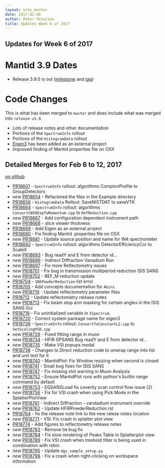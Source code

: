```yaml
---
layout: onto_master
date: 2017-02-06
author: Peter Peterson
title: Updates Week 6 of 2017
---
```

Updates for Week 6 of 2017
--------------------------

Mantid 3.9 Dates
================

* Release 3.9.0 is out ([milestone](https://github.com/mantidproject/mantid/milestone/59) and [tag](https://github.com/mantidproject/mantid/releases/tag/v3.9.0))


Code Changes
============

This is what has been merged to `master` and does include what was merged into `release-v3.9`.

* Lots of release notes and other documentation
* Portions of the `SpectrumInfo` rollout
* Portions of the `HistogramData` rollout
* [Eigen3](http://eigen.tuxfamily.org) has been added as an external project
* Improved finding of Mantid properties file on OSX

Detailed Merges for Feb 6 to 12, 2017
-------------------------------------
[on github](https://github.com/mantidproject/mantid/pulls?q=is%3Apr+merged%3A2017-02-07..2017-02-12)

* [PR18601](https://github.com/mantidproject/mantid/pull/18601) - `SpectrumInfo` rollout: algorithms ComptonProfile to GroupDetectors
* *new* [PR18654](https://github.com/mantidproject/mantid/pull/18654) - Refactored the files in the Example directory
* [PR18658](https://github.com/mantidproject/mantid/pull/18658) - `HistogramData` Rollout: SaveNISTDAT to saveVTK
* [PR18664](https://github.com/mantidproject/mantid/pull/18664) - `SpectrumInfo` rollout: algorithms `ConvertCWSDExpToMomentum.cpp` to `RefReduction.cpp`
* *new* [PR18667](https://github.com/mantidproject/mantid/pull/18667) - Add configuration dependent instrument path
* *new* [PR18668](https://github.com/mantidproject/mantid/pull/18668) - slice viewer thickness
* [PR18669](https://github.com/mantidproject/mantid/pull/18669) - Add Eigen as an external project
* [PR18680](https://github.com/mantidproject/mantid/pull/18680) - Fix finding Mantid .properties file on OSX
* *new* [PR18681](https://github.com/mantidproject/mantid/pull/18681) - Update source position and name for IN4 spectrometer
* [PR18692](https://github.com/mantidproject/mantid/pull/18692) - `SpectrumInfo` rollout: algorithms DetectorEfficiencyCor to ScaleX
* *new* [PR18693](https://github.com/mantidproject/mantid/pull/18693) - Bug readY and E from detector id...
* *new* [PR18696](https://github.com/mantidproject/mantid/pull/18696) - Indirect Diffraction Vanadium Run
* *new* [PR18697](https://github.com/mantidproject/mantid/pull/18697) - Fix more Reflectometry issues
* *new* [PR18701](https://github.com/mantidproject/mantid/pull/18701) - Fix bug in transmission multiperiod reduction ISIS SANS
* *new* [PR18702](https://github.com/mantidproject/mantid/pull/18702) - REF_M reduction update
* [PR18704](https://github.com/mantidproject/mantid/pull/18704) - `SNSPowderReduction` list error
* [PR18705](https://github.com/mantidproject/mantid/pull/18705) - Add concepts documentation for `Abins`
* *new* [PR18710](https://github.com/mantidproject/mantid/pull/18710) - Update reflectometry parameter files
* [PR18712](https://github.com/mantidproject/mantid/pull/18712) - Update reflectometry release notes
* *new* [PR18713](https://github.com/mantidproject/mantid/pull/18713) - Fix beam stop arm masking for certain angles in the ISIS SANS Gui
* [PR18719](https://github.com/mantidproject/mantid/pull/18719) - Fix uninitialized variable in `ISpectrum`.
* [PR18720](https://github.com/mantidproject/mantid/pull/18720) - Correct system package name for eigen3
* [PR18726](https://github.com/mantidproject/mantid/pull/18726) - `SpectrumInfo` rollout: `ConvertToConstantL2.cpp` to `SetScalingPSD.cpp`
* *new* [PR18729](https://github.com/mantidproject/mantid/pull/18729) - Fixed fitting range in muon
* *new* [PR18734](https://github.com/mantidproject/mantid/pull/18734) - HFIR GPSANS Bug readY and E from detector id...
* *new* [PR18735](https://github.com/mantidproject/mantid/pull/18735) - Make VSI popups modal
* [PR18738](https://github.com/mantidproject/mantid/pull/18738) - Changes to Direct reduction code to unwrap range into list and unit test for it
* *new* [PR18740](https://github.com/mantidproject/mantid/pull/18740) - MantidPlot: Fix Window resizing when second is closed
* *new* [PR18741](https://github.com/mantidproject/mantid/pull/18741) - Small bug fixes for ISIS SANS
* *new* [PR18747](https://github.com/mantidproject/mantid/pull/18747) - Fix missing slot warning in Muon Analysis
* *new* [PR18752](https://github.com/mantidproject/mantid/pull/18752) - Ensure MantidPlot runs with python's builtin range command by default
* *new* [PR18753](https://github.com/mantidproject/mantid/pull/18753) - EQSANSLoad fix coverity scan control flow issue (2)
* *new* [PR18756](https://github.com/mantidproject/mantid/pull/18756) - Fix for VSI crash when using Pick Mode in the SplatterPlotView
* *new* [PR18761](https://github.com/mantidproject/mantid/pull/18761) - Indirect Diffraction - vandadium instrument override
* *new* [PR18762](https://github.com/mantidproject/mantid/pull/18762) - Update HFIRPowderReduction.rst
* [PR18764](https://github.com/mantidproject/mantid/pull/18764) - fix the release note link to the new relese notes location
* *new* [PR18771](https://github.com/mantidproject/mantid/pull/18771) - VSI: Fix crash in splatter plot view
* [PR18774](https://github.com/mantidproject/mantid/pull/18774) - Add figures to reflectometry release notes
* *new* [PR18783](https://github.com/mantidproject/mantid/pull/18783) - Remove tie bug fix
* *new* [PR18784](https://github.com/mantidproject/mantid/pull/18784) - Fix slow rendering of Peaks Table in Splatterplot view
* *new* [PR18789](https://github.com/mantidproject/mantid/pull/18789) - Fix VSI crash when treshold filter is being used in combination with rebin.
* *new* [PR18795](https://github.com/mantidproject/mantid/pull/18795) - Update `dgs_sample_setup.py`
* *new* [PR18798](https://github.com/mantidproject/mantid/pull/18798) - Fix a crash when right-clicking on workspace information
